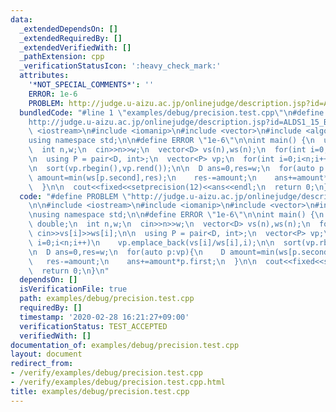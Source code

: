 ```yaml
---
data:
  _extendedDependsOn: []
  _extendedRequiredBy: []
  _extendedVerifiedWith: []
  _pathExtension: cpp
  _verificationStatusIcon: ':heavy_check_mark:'
  attributes:
    '*NOT_SPECIAL_COMMENTS*': ''
    ERROR: 1e-6
    PROBLEM: http://judge.u-aizu.ac.jp/onlinejudge/description.jsp?id=ALDS1_15_B
  bundledCode: "#line 1 \"examples/debug/precision.test.cpp\"\n#define PROBLEM \"\
    http://judge.u-aizu.ac.jp/onlinejudge/description.jsp?id=ALDS1_15_B\"\n\n#include\
    \ <iostream>\n#include <iomanip>\n#include <vector>\n#include <algorithm>\n\n\
    using namespace std;\n\n#define ERROR \"1e-6\"\n\nint main() {\n  using D = double;\n\
    \  int n,w;\n  cin>>n>>w;\n  vector<D> vs(n),ws(n);\n  for(int i=0;i<n;i++) cin>>vs[i]>>ws[i];\n\
    \n  using P = pair<D, int>;\n  vector<P> vp;\n  for(int i=0;i<n;i++)\n    vp.emplace_back(vs[i]/ws[i],i);\n\
    \n  sort(vp.rbegin(),vp.rend());\n\n  D ans=0,res=w;\n  for(auto p:vp){\n    D\
    \ amount=min(ws[p.second],res);\n    res-=amount;\n    ans+=amount*p.first;\n\
    \  }\n\n  cout<<fixed<<setprecision(12)<<ans<<endl;\n  return 0;\n}\n"
  code: "#define PROBLEM \"http://judge.u-aizu.ac.jp/onlinejudge/description.jsp?id=ALDS1_15_B\"\
    \n\n#include <iostream>\n#include <iomanip>\n#include <vector>\n#include <algorithm>\n\
    \nusing namespace std;\n\n#define ERROR \"1e-6\"\n\nint main() {\n  using D =\
    \ double;\n  int n,w;\n  cin>>n>>w;\n  vector<D> vs(n),ws(n);\n  for(int i=0;i<n;i++)\
    \ cin>>vs[i]>>ws[i];\n\n  using P = pair<D, int>;\n  vector<P> vp;\n  for(int\
    \ i=0;i<n;i++)\n    vp.emplace_back(vs[i]/ws[i],i);\n\n  sort(vp.rbegin(),vp.rend());\n\
    \n  D ans=0,res=w;\n  for(auto p:vp){\n    D amount=min(ws[p.second],res);\n \
    \   res-=amount;\n    ans+=amount*p.first;\n  }\n\n  cout<<fixed<<setprecision(12)<<ans<<endl;\n\
    \  return 0;\n}\n"
  dependsOn: []
  isVerificationFile: true
  path: examples/debug/precision.test.cpp
  requiredBy: []
  timestamp: '2020-02-28 16:21:27+09:00'
  verificationStatus: TEST_ACCEPTED
  verifiedWith: []
documentation_of: examples/debug/precision.test.cpp
layout: document
redirect_from:
- /verify/examples/debug/precision.test.cpp
- /verify/examples/debug/precision.test.cpp.html
title: examples/debug/precision.test.cpp
---
```


